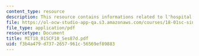 ```yaml
---
content_type: resource
description: This resource contains informations related to l'hospital's rule.
file: https://ol-ocw-studio-app-qa.s3.amazonaws.com/courses/18-01sc-single-variable-calculus-fall-2010/f3b4a479d7372657961c56569ef89883_MIT18_01SCF10_Ses87d.pdf
file_type: application/pdf
resourcetype: Document
title: MIT18_01SCF10_Ses87d.pdf
uid: f3b4a479-d737-2657-961c-56569ef89883
---
```

